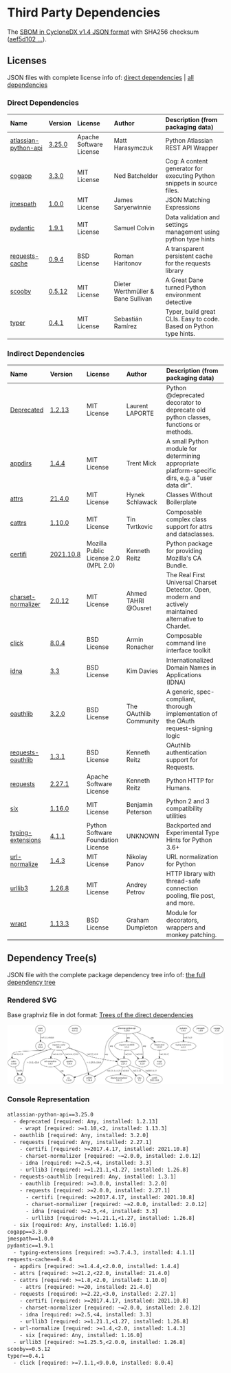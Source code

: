 # Third Party Dependencies

<!--[[[fill sbom_sha256()]]]-->
The [SBOM in CycloneDX v1.4 JSON format](https://github.com/sthagen/laskea/blob/default/sbom.json) with SHA256 checksum ([aef5d102 ...](https://raw.githubusercontent.com/sthagen/laskea/default/sbom.json.sha256 "sha256:aef5d102bb71642e3eacea1ac9f2016cbec7eb609e3188a409f43bccbf789bbe")).
<!--[[[end]]] (checksum: b463ca1a7174784f6a22e23a6c9c6021)-->
## Licenses 

JSON files with complete license info of: [direct dependencies](direct-dependency-licenses.json) | [all dependencies](all-dependency-licenses.json)

### Direct Dependencies

<!--[[[fill direct_dependencies_table()]]]-->
| Name                                                                          | Version                                                         | License                 | Author                             | Description (from packaging data)                                       |
|:------------------------------------------------------------------------------|:----------------------------------------------------------------|:------------------------|:-----------------------------------|:------------------------------------------------------------------------|
| [atlassian-python-api](https://github.com/atlassian-api/atlassian-python-api) | [3.25.0](https://pypi.org/project/atlassian-python-api/3.25.0/) | Apache Software License | Matt Harasymczuk                   | Python Atlassian REST API Wrapper                                       |
| [cogapp](http://nedbatchelder.com/code/cog)                                   | [3.3.0](https://pypi.org/project/cogapp/3.3.0/)                 | MIT License             | Ned Batchelder                     | Cog: A content generator for executing Python snippets in source files. |
| [jmespath](https://github.com/jmespath/jmespath.py)                           | [1.0.0](https://pypi.org/project/jmespath/1.0.0/)               | MIT License             | James Saryerwinnie                 | JSON Matching Expressions                                               |
| [pydantic](https://github.com/samuelcolvin/pydantic)                          | [1.9.1](https://pypi.org/project/pydantic/1.9.1/)               | MIT License             | Samuel Colvin                      | Data validation and settings management using python type hints         |
| [requests-cache](https://github.com/reclosedev/requests-cache)                | [0.9.4](https://pypi.org/project/requests-cache/0.9.4/)         | BSD License             | Roman Haritonov                    | A transparent persistent cache for the requests library                 |
| [scooby](https://github.com/banesullivan/scooby)                              | [0.5.12](https://pypi.org/project/scooby/0.5.12/)               | MIT License             | Dieter Werthmüller & Bane Sullivan | A Great Dane turned Python environment detective                        |
| [typer](https://github.com/tiangolo/typer)                                    | [0.4.1](https://pypi.org/project/typer/0.4.1/)                  | MIT License             | Sebastián Ramírez                  | Typer, build great CLIs. Easy to code. Based on Python type hints.      |
<!--[[[end]]] (checksum: aa8f9b76f9533c9bd4acfbe2b5b4e842)-->

### Indirect Dependencies

<!--[[[fill indirect_dependencies_table()]]]-->
| Name                                                                                           | Version                                                       | License                              | Author                 | Description (from packaging data)                                                                       |
|:-----------------------------------------------------------------------------------------------|:--------------------------------------------------------------|:-------------------------------------|:-----------------------|:--------------------------------------------------------------------------------------------------------|
| [Deprecated](https://github.com/tantale/deprecated)                                            | [1.2.13](https://pypi.org/project/Deprecated/1.2.13/)         | MIT License                          | Laurent LAPORTE        | Python @deprecated decorator to deprecate old python classes, functions or methods.                     |
| [appdirs](http://github.com/ActiveState/appdirs)                                               | [1.4.4](https://pypi.org/project/appdirs/1.4.4/)              | MIT License                          | Trent Mick             | A small Python module for determining appropriate platform-specific dirs, e.g. a "user data dir".       |
| [attrs](https://www.attrs.org/)                                                                | [21.4.0](https://pypi.org/project/attrs/21.4.0/)              | MIT License                          | Hynek Schlawack        | Classes Without Boilerplate                                                                             |
| [cattrs](https://github.com/python-attrs/cattrs)                                               | [1.10.0](https://pypi.org/project/cattrs/1.10.0/)             | MIT License                          | Tin Tvrtkovic          | Composable complex class support for attrs and dataclasses.                                             |
| [certifi](https://certifiio.readthedocs.io/en/latest/)                                         | [2021.10.8](https://pypi.org/project/certifi/2021.10.8/)      | Mozilla Public License 2.0 (MPL 2.0) | Kenneth Reitz          | Python package for providing Mozilla's CA Bundle.                                                       |
| [charset-normalizer](https://github.com/ousret/charset_normalizer)                             | [2.0.12](https://pypi.org/project/charset-normalizer/2.0.12/) | MIT License                          | Ahmed TAHRI @Ousret    | The Real First Universal Charset Detector. Open, modern and actively maintained alternative to Chardet. |
| [click](https://palletsprojects.com/p/click/)                                                  | [8.0.4](https://pypi.org/project/click/8.0.4/)                | BSD License                          | Armin Ronacher         | Composable command line interface toolkit                                                               |
| [idna](https://github.com/kjd/idna)                                                            | [3.3](https://pypi.org/project/idna/3.3/)                     | BSD License                          | Kim Davies             | Internationalized Domain Names in Applications (IDNA)                                                   |
| [oauthlib](https://github.com/oauthlib/oauthlib)                                               | [3.2.0](https://pypi.org/project/oauthlib/3.2.0/)             | BSD License                          | The OAuthlib Community | A generic, spec-compliant, thorough implementation of the OAuth request-signing logic                   |
| [requests-oauthlib](https://github.com/requests/requests-oauthlib)                             | [1.3.1](https://pypi.org/project/requests-oauthlib/1.3.1/)    | BSD License                          | Kenneth Reitz          | OAuthlib authentication support for Requests.                                                           |
| [requests](https://requests.readthedocs.io)                                                    | [2.27.1](https://pypi.org/project/requests/2.27.1/)           | Apache Software License              | Kenneth Reitz          | Python HTTP for Humans.                                                                                 |
| [six](https://github.com/benjaminp/six)                                                        | [1.16.0](https://pypi.org/project/six/1.16.0/)                | MIT License                          | Benjamin Peterson      | Python 2 and 3 compatibility utilities                                                                  |
| [typing-extensions](https://github.com/python/typing/blob/master/typing_extensions/README.rst) | [4.1.1](https://pypi.org/project/typing-extensions/4.1.1/)    | Python Software Foundation License   | UNKNOWN                | Backported and Experimental Type Hints for Python 3.6+                                                  |
| [url-normalize](https://github.com/niksite/url-normalize)                                      | [1.4.3](https://pypi.org/project/url-normalize/1.4.3/)        | MIT License                          | Nikolay Panov          | URL normalization for Python                                                                            |
| [urllib3](https://urllib3.readthedocs.io/)                                                     | [1.26.8](https://pypi.org/project/urllib3/1.26.8/)            | MIT License                          | Andrey Petrov          | HTTP library with thread-safe connection pooling, file post, and more.                                  |
| [wrapt](https://github.com/GrahamDumpleton/wrapt)                                              | [1.13.3](https://pypi.org/project/wrapt/1.13.3/)              | BSD License                          | Graham Dumpleton       | Module for decorators, wrappers and monkey patching.                                                    |
 <!--[[[end]]] (checksum: 91185e223dfd4c47bd8a360476c98be5)-->

## Dependency Tree(s)

JSON file with the complete package dependency tree info of: [the full dependency tree](package-dependency-tree.json)

### Rendered SVG

Base graphviz file in dot format: [Trees of the direct dependencies](package-dependency-tree.dot.txt)

<img src="https://raw.githubusercontent.com/sthagen/laskea/default/docs/third-party/package-dependency-tree.svg" alt="Trees of the direct dependencies" title="Trees of the direct dependencies"/>

### Console Representation

<!--[[[fill dependency_tree_console_text()]]]-->
````console
atlassian-python-api==3.25.0
  - deprecated [required: Any, installed: 1.2.13]
    - wrapt [required: >=1.10,<2, installed: 1.13.3]
  - oauthlib [required: Any, installed: 3.2.0]
  - requests [required: Any, installed: 2.27.1]
    - certifi [required: >=2017.4.17, installed: 2021.10.8]
    - charset-normalizer [required: ~=2.0.0, installed: 2.0.12]
    - idna [required: >=2.5,<4, installed: 3.3]
    - urllib3 [required: >=1.21.1,<1.27, installed: 1.26.8]
  - requests-oauthlib [required: Any, installed: 1.3.1]
    - oauthlib [required: >=3.0.0, installed: 3.2.0]
    - requests [required: >=2.0.0, installed: 2.27.1]
      - certifi [required: >=2017.4.17, installed: 2021.10.8]
      - charset-normalizer [required: ~=2.0.0, installed: 2.0.12]
      - idna [required: >=2.5,<4, installed: 3.3]
      - urllib3 [required: >=1.21.1,<1.27, installed: 1.26.8]
  - six [required: Any, installed: 1.16.0]
cogapp==3.3.0
jmespath==1.0.0
pydantic==1.9.1
  - typing-extensions [required: >=3.7.4.3, installed: 4.1.1]
requests-cache==0.9.4
  - appdirs [required: >=1.4.4,<2.0.0, installed: 1.4.4]
  - attrs [required: >=21.2,<22.0, installed: 21.4.0]
  - cattrs [required: >=1.8,<2.0, installed: 1.10.0]
    - attrs [required: >=20, installed: 21.4.0]
  - requests [required: >=2.22,<3.0, installed: 2.27.1]
    - certifi [required: >=2017.4.17, installed: 2021.10.8]
    - charset-normalizer [required: ~=2.0.0, installed: 2.0.12]
    - idna [required: >=2.5,<4, installed: 3.3]
    - urllib3 [required: >=1.21.1,<1.27, installed: 1.26.8]
  - url-normalize [required: >=1.4,<2.0, installed: 1.4.3]
    - six [required: Any, installed: 1.16.0]
  - urllib3 [required: >=1.25.5,<2.0.0, installed: 1.26.8]
scooby==0.5.12
typer==0.4.1
  - click [required: >=7.1.1,<9.0.0, installed: 8.0.4]
````
<!--[[[end]]] (checksum: c140c710e59326a4ed54fd3788e27502)-->
